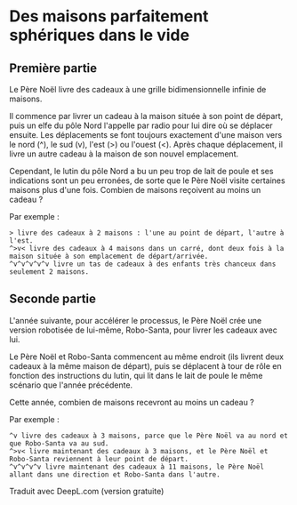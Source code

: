 # Des maisons parfaitement sphériques dans le vide 

## Première partie

Le Père Noël livre des cadeaux à une grille bidimensionnelle infinie de maisons.

Il commence par livrer un cadeau à la maison située à son point de départ, puis un elfe du pôle Nord l'appelle par radio pour lui dire où se déplacer ensuite. Les déplacements se font toujours exactement d'une maison vers le nord (^), le sud (v), l'est (>) ou l'ouest (<). Après chaque déplacement, il livre un autre cadeau à la maison de son nouvel emplacement.

Cependant, le lutin du pôle Nord a bu un peu trop de lait de poule et ses indications sont un peu erronées, de sorte que le Père Noël visite certaines maisons plus d'une fois. Combien de maisons reçoivent au moins un cadeau ?

Par exemple :

    > livre des cadeaux à 2 maisons : l'une au point de départ, l'autre à l'est.
    ^>v< livre des cadeaux à 4 maisons dans un carré, dont deux fois à la maison située à son emplacement de départ/arrivée.
    ^v^v^v^v^v livre un tas de cadeaux à des enfants très chanceux dans seulement 2 maisons.

## Seconde partie

L'année suivante, pour accélérer le processus, le Père Noël crée une version robotisée de lui-même, Robo-Santa, pour livrer les cadeaux avec lui.

Le Père Noël et Robo-Santa commencent au même endroit (ils livrent deux cadeaux à la même maison de départ), puis se déplacent à tour de rôle en fonction des instructions du lutin, qui lit dans le lait de poule le même scénario que l'année précédente.

Cette année, combien de maisons recevront au moins un cadeau ?

Par exemple :

    ^v livre des cadeaux à 3 maisons, parce que le Père Noël va au nord et que Robo-Santa va au sud.
    ^>v< livre maintenant des cadeaux à 3 maisons, et le Père Noël et Robo-Santa reviennent à leur point de départ.
    ^v^v^v^v livre maintenant des cadeaux à 11 maisons, le Père Noël allant dans une direction et Robo-Santa dans l'autre.

Traduit avec DeepL.com (version gratuite)
